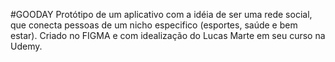#GOODAY
Protótipo de um aplicativo com a idéia de ser uma rede social, que conecta pessoas de um  nicho  especifico (esportes, saúde e bem estar).
Criado no FIGMA e com idealização do Lucas Marte em seu curso na Udemy.
